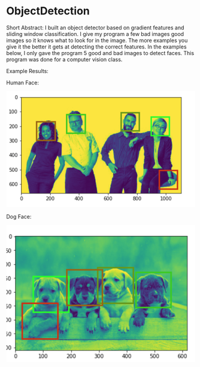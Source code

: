 # ObjectDetection
Short Abstract: 
I built an object detector based on gradient features and sliding window classification. I give my program a few bad images
good images so it knows what to look for in the image. The more examples you give it the better it gets at detecting the correct features. In the examples below, I only gave the program 5 good and bad images to detect faces. This program was done for a computer vision class.

Example Results:

Human Face: 

![alt text](https://github.com/Jorge0521/ObjectDetection/blob/master/faceResult.png)

Dog Face:

![alt tex](https://github.com/Jorge0521/ObjectDetection/blob/master/dogFaceResult.png)




